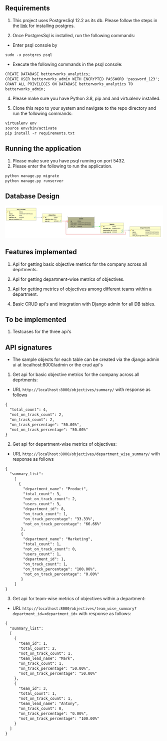 ## Requirements

1. This project uses PostgresSql 12.2 as its db. Please follow the steps in the [link](https://github.com/user/repo/blob/branch/other_file.md) for installing postgres. 

2. Once PostgresSql is installed, run the following commands:
  * Enter psql console by 
```
sudo -u postgres psql
```
  * Execute the following commands in the psql console:
```
CREATE DATABASE betterworks_analytics;
CREATE USER betterworks_admin WITH ENCRYPTED PASSWORD 'password_123';
GRANT ALL PRIVILEGES ON DATABASE betterworks_analytics TO betterworks_admin;
```
4. Please make sure you have Python 3.8, pip and and virtualenv installed.

5. Clone this repo to your system and navigate to the repo directory and run the following commands:
```
virtualenv env
source env/bin/activate
pip install -r requirements.txt
``` 


## Running the application

1. Please make sure you have psql running on port 5432.
2. Please enter the following to run the application.
```
python manage.py migrate
python manage.py runserver
```

## Database Design

![alt text](db_design.jpg)

## Features implemented

1. Api for getting basic objective metrics for the company across all deprtments.

2. Api for getting department-wise metrics of objectives.

3. Api for getting metrics of objectives among different teams within a department.

4. Basic CRUD api's and integration with Django admin for all DB tables.

## To be implemented

1. Testcases for the three api's

## API signatures
   * The sample objects for each table can be created via the django admin ui at localhost:8000/admin or the crud api's
    
1. Get api for basic objective metrics for the company across all deprtments:
  * URL `http://localhost:8000/objectives/summary/` with response as follows
  ```
  {
    "total_count": 4,
    "not_on_track_count": 2,
    "on_track_count": 2,
    "on_track_percentage": "50.00%",
    "not_on_track_percentage": "50.00%"
  }
  ```
  
  
2. Get api for department-wise metrics of objectives:
  * URL `http://localhost:8000/objectives/department_wise_summary/` with response as follows
```
{
  "summary_list":
    [
      {
        "department_name": "Product",
        "total_count": 3,
        "not_on_track_count": 2,
        "users_count": 3,
        "department_id": 8,
        "on_track_count": 1,
        "on_track_percentage": "33.33%",
        "not_on_track_percentage": "66.66%"
       },
       {
        "department_name": "Marketing",
        "total_count": 1,
        "not_on_track_count": 0,
        "users_count": 1,
        "department_id": 1,
        "on_track_count": 1,
        "on_track_percentage": "100.00%",
        "not_on_track_percentage": "0.00%"
       }
    ]
}

```

3. Get api for team-wise metrics of objectives within a department:
  * URL `http://localhost:8000/objectives/team_wise_summary?department_id=<department_id>` with response as follows:
```  
{
  "summary_list":
  [
    {
      "team_id": 1,
      "total_count": 2,
      "not_on_track_count": 1,
      "team_lead_name": "Mark",
      "on_track_count": 1,
      "on_track_percentage": "50.00%",
      "not_on_track_percentage": "50.00%"
    },
    {
      "team_id": 3,
      "total_count": 1,
      "not_on_track_count": 1,
      "team_lead_name": "Antony",
      "on_track_count": 0,
      "on_track_percentage": "0.00%",
      "not_on_track_percentage": "100.00%"
    }
  ]
}
```



